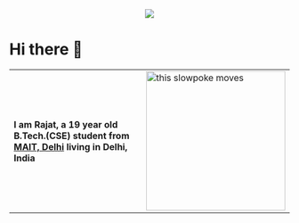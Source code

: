 <div id="header" align="center">
  <img src="https://github.com/loyaltytrooper/loyaltytrooper/blob/main/githubBanner.png"/>
</div>

<h1>Hi there 👋</h1>

<table>
  <tr>
    <td>
      <h4> I am Rajat, a 19 year old B.Tech.(CSE) student from <a href="">MAIT, Delhi</a> living in Delhi, India </h4>
    </td>
    <td>
      <img src="https://github.com/loyaltytrooper/loyaltytrooper/blob/main/the-it-crowd-moss-the-it-crowd.gif" alt="this slowpoke moves"  width="250" />
    </td>
      
<!--
**loyaltytrooper/loyaltytrooper** is a ✨ _special_ ✨ repository because its `README.md` (this file) appears on your GitHub profile.

Here are some ideas to get you started:

- 🔭 I’m currently working on ...
- 🌱 I’m currently learning ...
- 👯 I’m looking to collaborate on ...
- 🤔 I’m looking for help with ...
- 💬 Ask me about ...
- 📫 How to reach me: ...
- 😄 Pronouns: ...
- ⚡ Fun fact: ...
-->
